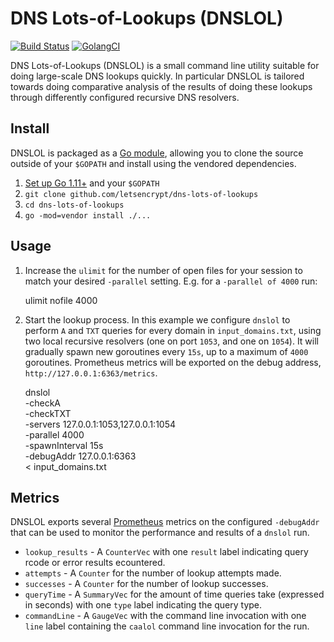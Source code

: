 # DNS Lots-of-Lookups (DNSLOL)

[![Build Status](https://travis-ci.org/letsencrypt/dns-lots-of-lookups.svg?branch=master)](https://travis-ci.org/letsencrypt/dns-lots-of-lookups)
[![GolangCI](https://golangci.com/badges/github.com/letsencrypt/dns-lots-of-lookups.svg)](https://golangci.com/r/github.com/letsencrypt/dns-lots-of-lookups)


DNS Lots-of-Lookups (DNSLOL) is a small command line utility suitable for doing
large-scale DNS lookups quickly. In particular DNSLOL is tailored towards doing
comparative analysis of the results of doing these lookups through differently
configured recursive DNS resolvers.

## Install

DNSLOL is packaged as a [Go module](https://github.com/golang/go/wiki/Modules),
allowing you to clone the source outside of your `$GOPATH` and install using the
vendored dependencies.

1. [Set up Go 1.11+](https://golang.org/doc/install) and your `$GOPATH`
1. `git clone github.com/letsencrypt/dns-lots-of-lookups`
1. `cd dns-lots-of-lookups`
1. `go -mod=vendor install ./...`

## Usage

1. Increase the `ulimit` for the number of open files for your session to match
   your desired `-parallel` setting. E.g. for a `-parallel of 4000` run:

   ulimit nofile 4000

1. Start the lookup process. In this example we configure `dnslol` to perform `A`
   and `TXT` queries for every domain in `input_domains.txt`, using two local
   recursive resolvers (one on port `1053`, and one on `1054`). It will
   gradually spawn new goroutines every `15s`, up to a maximum of `4000`
   goroutines. Prometheus metrics will be exported on the debug address,
   `http://127.0.0.1:6363/metrics`.

   dnslol \
    -checkA \
    -checkTXT \
    -servers 127.0.0.1:1053,127.0.0.1:1054 \
    -parallel 4000 \
    -spawnInterval 15s \
    -debugAddr 127.0.0.1:6363 \
    < input_domains.txt

## Metrics

DNSLOL exports several [Prometheus](https://prometheus.io/) metrics on the configured `-debugAddr` that can be used to monitor the performance and results of a `dnslol` run.

* `lookup_results` - A `CounterVec` with one `result` label indicating query
   rcode or error results ecountered.
* `attempts` - A `Counter` for the number of lookup attempts made.
* `successes` - A `Counter` for the number of lookup successes.
* `queryTime` - A `SummaryVec` for the amount of time queries take (expressed in
   seconds) with one `type` label indicating the query type.
* `commandLine` - A `GaugeVec` with the command line invocation with one `line`
   label containing the `caalol` command line invocation for the run.
